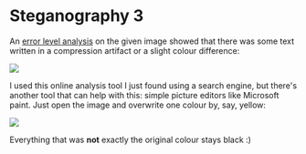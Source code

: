 # Steganography 3

An [error level analysis](https://en.wikipedia.org/wiki/Error_level_analysis) on the given image showed that there was some text written in a compression artifact or a slight colour difference:

![](https://i.imgur.com/KfjEgCr.png)

I used this online analysis tool I just found using a search engine, but there's another tool that can help with this: simple picture editors like Microsoft paint. Just open the image and overwrite one colour by, say, yellow:

![](https://i.imgur.com/J5vujoQ.png)

Everything that was **not** exactly the original colour stays black :)
